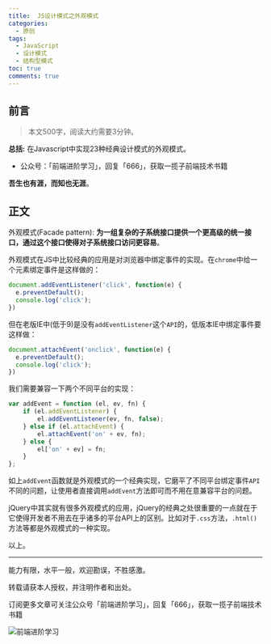 ```yaml
---
title:  JS设计模式之外观模式
categories:
  - 原创
tags:
  - JavaScript
  - 设计模式
  - 结构型模式
toc: true
comments: true
---
```


## 前言

> 本文500字，阅读大约需要3分钟。

**总括:** 在Javascript中实现23种经典设计模式的外观模式。

- 公众号：「前端进阶学习」，回复「666」，获取一揽子前端技术书籍

**吾生也有涯，而知也无涯**。

<!-- more -->

## 正文

外观模式(Facade pattern):   **为一组复杂的子系统接口提供一个更高级的统一接口，通过这个接口使得对子系统接口访问更容易**。

外观模式在JS中比较经典的应用是对浏览器中绑定事件的实现。在`chrome`中给一个元素绑定事件是这样做的：

```js
document.addEventListener('click', function(e) {
  e.preventDefault();
  console.log('click');    
})
```

但在老版IE中(低于9)是没有`addEventListener`这个`API`的，低版本IE中绑定事件要这样做：

```js
document.attachEvent('onclick', function(e) {
  e.preventDefault();
  console.log('click');    
})
```

我们需要兼容一下两个不同平台的实现：

```js
var addEvent = function (el, ev, fn) {
    if (el.addEventListener) {
        el.addEventListener(ev, fn, false);
    } else if (el.attachEvent) {
        el.attachEvent('on' + ev, fn);
    } else {
        el['on' + ev] = fn;
    }
};
```

如上`addEvent`函数就是外观模式的一个经典实现，它磨平了不同平台绑定事件`API`不同的问题，让使用者直接调用`addEvent`方法即可而不用在意兼容平台的问题。

jQuery中其实就有很多外观模式的应用，jQuery的经典之处很重要的一点就在于它使得开发者不用去在乎诸多的平台API上的区别。比如对于`.css`方法，`.html()`方法等都是外观模式的一种实现。

以上。

---

能力有限，水平一般，欢迎勘误，不胜感激。

转载请获本人授权，并注明作者和出处。

订阅更多文章可关注公众号「前端进阶学习」，回复「666」，获取一揽子前端技术书籍

![前端进阶学习](https://image.damonare.cn/qianduanjinjie.png)